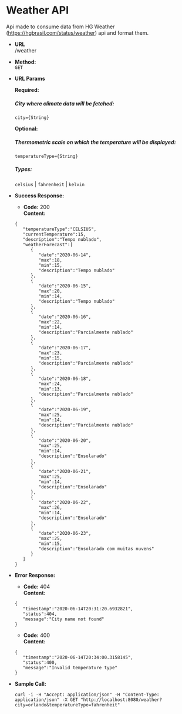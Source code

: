 # Weather API


Api made to consume data from HG Weather (https://hgbrasil.com/status/weather) api and format them.

* **URL**\
/weather

* **Method:**\
 `GET`

*  **URL Params**

   **Required:**
    ##### City where climate data will be fetched:
   `city={String}`

   **Optional:**
    ##### Thermometric scale on which the temperature will be displayed:	
   `temperatureType={String}`
    ##### Types:
   `celsius` | `fahrenheit` | `kelvin`

* **Success Response:**

    * **Code:** 200 <br />
        **Content:**
    ```
    {
       "temperatureType":"CELSIUS",
       "currentTemperature":15,
       "description":"Tempo nublado",
       "weatherForecast":[
          {
             "date":"2020-06-14",
             "max":18,
             "min":15,
             "description":"Tempo nublado"
          },
          {
             "date":"2020-06-15",
             "max":20,
             "min":14,
             "description":"Tempo nublado"
          },
          {
             "date":"2020-06-16",
             "max":22,
             "min":14,
             "description":"Parcialmente nublado"
          },
          {
             "date":"2020-06-17",
             "max":23,
             "min":15,
             "description":"Parcialmente nublado"
          },
          {
             "date":"2020-06-18",
             "max":24,
             "min":13,
             "description":"Parcialmente nublado"
          },
          {
             "date":"2020-06-19",
             "max":25,
             "min":14,
             "description":"Parcialmente nublado"
          },
          {
             "date":"2020-06-20",
             "max":25,
             "min":14,
             "description":"Ensolarado"
          },
          {
             "date":"2020-06-21",
             "max":25,
             "min":14,
             "description":"Ensolarado"
          },
          {
             "date":"2020-06-22",
             "max":26,
             "min":14,
             "description":"Ensolarado"
          },
          {
             "date":"2020-06-23",
             "max":25,
             "min":15,
             "description":"Ensolarado com muitas nuvens"
          }
       ]
    }
    ```

* **Error Response:**

    * **Code:** 404 <br />
    **Content:** 
    ```
    {
       "timestamp":"2020-06-14T20:31:20.6932821",
       "status":404,
       "message":"City name not found"
    }
    ```
    * **Code:** 400 <br />
        **Content:** 
    ```
    {
       "timestamp":"2020-06-14T20:34:00.3158145",
       "status":400,
       "message":"Invalid temperature type"
    }
    ```
  
* **Sample Call:**
    ```
    curl -i -H "Accept: application/json" -H "Content-Type: application/json" -X GET "http://localhost:8080/weather?city=orlando&temperatureType=fahrenheit"
    ```
